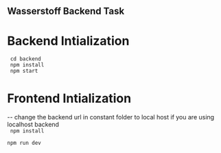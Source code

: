 ## Wasserstoff Backend Task 

# Backend Intialization 

<code> cd backend </code>
</br>
<code> npm install </code>
</br>
<code> npm start </code>
</br>

# Frontend Intialization 

 -- change the backend url in constant folder to local host if you are using localhost backend
 </br>
<code> npm install </code>
</br>
<code> npm run dev </code>



